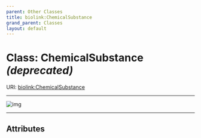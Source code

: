 ```yaml
---
parent: Other Classes
title: biolink:ChemicalSubstance
grand_parent: Classes
layout: default
---
```


# Class: ChemicalSubstance _(deprecated)_




URI: [biolink:ChemicalSubstance](https://w3id.org/biolink/vocab/ChemicalSubstance)


---

![img](http://yuml.me/diagram/nofunky;dir:TB/class/[ChemicalSubstance])

---


## Attributes

